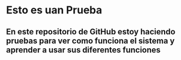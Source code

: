 <h1>Esto es uan Prueba</h1>
<h2>En este repositorio de GitHub estoy haciendo pruebas para ver como funciona el sistema y aprender a usar sus diferentes funciones</h2>
